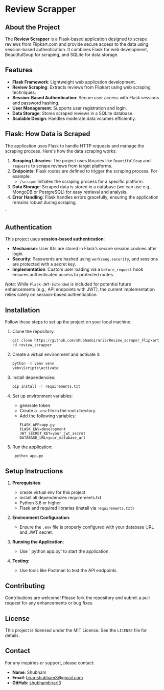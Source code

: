 # Review Scrapper 

## About the Project

The **Review Scrapper** is a Flask-based application designed to scrape reviews from Flipkart.com and provide secure access to the data using session-based authentication. It combines Flask for web development, BeautifulSoup for scraping, and SQLite for data storage.

## Features

- **Flask Framework**: Lightweight web application development.
- **Review Scraping**: Extracts reviews from Flipkart using web scraping techniques.
- **Session-Based Authentication**: Secure user access with Flask sessions and password hashing.
- **User Management**: Supports user registration and login.
- **Data Storage**: Stores scraped reviews in a SQLite database.
- **Scalable Design**: Handles moderate data volumes efficiently.

## Flask: How Data is Scraped

The application uses Flask to handle HTTP requests and manage the scraping process. Here's how the data scraping works:

1. **Scraping Libraries**: The project uses libraries like `BeautifulSoup` and `requests` to scrape reviews from target platforms.
2. **Endpoints**: Flask routes are defined to trigger the scraping process. For example:
   - `/scrape`: Initiates the scraping process for a specific platform.
3. **Data Storage**: Scraped data is stored in a database (we can use e.g., MongoDB or PostgreSQL) for easy retrieval and analysis.
4. **Error Handling**: Flask handles errors gracefully, ensuring the application remains robust during scraping.

`

## Authentication

This project uses **session-based authentication**:
- **Mechanism**: User IDs are stored in Flask’s secure session cookies after login.
- **Security**: Passwords are hashed using `werkzeug.security`, and sessions are protected with a secret key.
- **Implementation**: Custom user loading via a `before_request` hook ensures authenticated access to protected routes.

*Note*: While `Flask-JWT-Extended` is included for potential future enhancements (e.g., API endpoints with JWT), the current implementation relies solely on session-based authentication.



## Installation

Follow these steps to set up the project on your local machine:

1. Clone the repository:
   ```bash
   git clone https://github.com/shubhambirari3/Review_scraper_Flipkart.git
   cd review_scrapper
   ```

2. Create a virtual environment and activate it:
   ```bash
   python -m venv venv
   venv\Scripts\activate
   ```

3. Install dependencies:
   ```bash
   pip install -r requirements.txt
   ```

4. Set up environment variables:
   - generate token 
   - Create a `.env` file in the root directory.
   - Add the following variables:
     ```
     FLASK_APP=app.py
     FLASK_ENV=development
     JWT_SECRET_KEY=your_jwt_secret
     DATABASE_URL=your_database_url
     ```

5. Run the application:
   ```bash
    python app.py
   ```

## Setup Instructions

1. **Prerequisites**:
   - create virtual env for this project 
   - install all dependencies requirements.txt
   - Python 3.8 or higher
   - Flask and required libraries (install via `requirements.txt`)
   

2. **Environment Configuration**:
   - Ensure the `.env` file is properly configured with your database URL and JWT secret.

3. **Running the Application**:
   - Use ` python app.py' to start the application.

4. **Testing**:
   - Use tools like Postman to test the API endpoints.

## Contributing

Contributions are welcome! Please fork the repository and submit a pull request for any enhancements or bug fixes.

## License

This project is licensed under the MIT License. See the `LICENSE` file for details.

## Contact

For any inquiries or support, please contact:
- **Name**: Shubham 
- **Email**: birarishubham3@gmail.com
- **GitHub**: [shubhambirari3](https://github.com/shubhambirari3)
